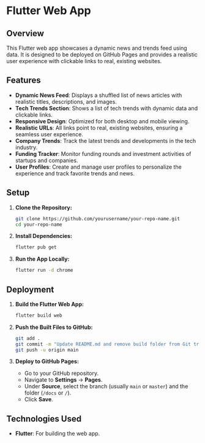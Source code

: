 # Flutter Web App

## Overview
This Flutter web app showcases a dynamic news and trends feed using data. It is designed to be deployed on GitHub Pages and provides a realistic user experience with clickable links to real, existing websites.

## Features
- **Dynamic News Feed**: Displays a shuffled list of news articles with realistic titles, descriptions, and images.
- **Tech Trends Section**: Shows a list of tech trends with dynamic data and clickable links.
- **Responsive Design**: Optimized for both desktop and mobile viewing.
- **Realistic URLs**: All links point to real, existing websites, ensuring a seamless user experience.
- **Company Trends**: Track the latest trends and developments in the tech industry.
- **Funding Tracker**: Monitor funding rounds and investment activities of startups and companies.
- **User Profiles**: Create and manage user profiles to personalize the experience and track favorite trends and news.

## Setup
1. **Clone the Repository:**
   ```bash
   git clone https://github.com/yourusername/your-repo-name.git
   cd your-repo-name
   ```

2. **Install Dependencies:**
   ```bash
   flutter pub get
   ```

3. **Run the App Locally:**
   ```bash
   flutter run -d chrome
   ```

## Deployment
1. **Build the Flutter Web App:**
   ```bash
   flutter build web
   ```

2. **Push the Built Files to GitHub:**
   ```bash
   git add .
   git commit -m "Update README.md and remove build folder from Git tracking"
   git push -u origin main
   ```

3. **Deploy to GitHub Pages:**
   - Go to your GitHub repository.
   - Navigate to **Settings** → **Pages**.
   - Under **Source**, select the branch (usually `main` or `master`) and the folder (`/docs` or `/`).
   - Click **Save**.

## Technologies Used
- **Flutter**: For building the web app.
  
